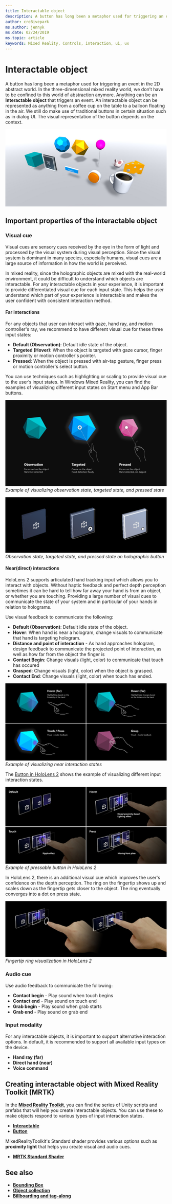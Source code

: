```yaml
---
title: Interactable object
description: A button has long been a metaphor used for triggering an event in the 2D abstract world. In the three-dimensional mixed reality world, we don’t have to be confined to this world of abstraction anymore.
author: cre8ivepark
ms.author: jennyk
ms.date: 02/24/2019
ms.topic: article
keywords: Mixed Reality, Controls, interaction, ui, ux
---
```




# Interactable object

A button has long been a metaphor used for triggering an event in the 2D abstract world. In the three-dimensional mixed reality world, we don’t have to be confined to this world of abstraction anymore. Anything can be an **Interactable object** that triggers an event. An interactable object can be represented as anything from a coffee cup on the table to a balloon floating in the air. We still do make use of traditional buttons in certain situation such as in dialog UI. The visual representation of the button depends on the context.

![Interactible object hero image](images/640px-interactibleobject-hero-640px.jpg)


## Important properties of the interactable object

### Visual cue

Visual cues are sensory cues received by the eye in the form of light and processed by the visual system during visual perception. Since the visual system is dominant in many species, especially humans, visual cues are a large source of information in how the world is perceived.

In mixed reality, since the holographic objects are mixed with the real-world environment, it could be difficult to understand which objects are interactable. For any interactable objects in your experience, it is important to provide differentiated visual cue for each input state. This helps the user understand which part of your experience is interactable and makes the user confident with consistent interaction method.

#### Far interactions

For any objects that user can interact with gaze, hand ray, and motion controller's ray, we recommend to have different visual cue for these three input states:
* **Default (Observation)**: Default idle state of the object.
* **Targeted (Hover)**: When the object is targeted with gaze cursor, finger proximity or motion controller's pointer.
* **Pressed**: When the object is pressed with air-tap gesture, finger press or motion controller's select button.

You can use techniques such as highlighting or scaling to provide visual cue to the user’s input states. In Windows Mixed Reality, you can find the examples of visualizing different input states on Start menu and App Bar buttons. 

![Holographic button](images/640px-interactibleobject-states.png)<br>
*Example of visualizing observation state, targeted state, and pressed state*

![Holographic button](images/MRTK_InteractableState.png)<br>
*Observation state, targeted state, and pressed state on holographic button*

#### Near(direct) interactions

HoloLens 2 supports articulated hand tracking input which allows you to interact with objects. Without haptic feedback and perfect depth perception sometimes it can be hard to tell how far away your hand is from an object, or whether you are touching. Providing a large number of visual cues to communicate the state of your system and in particular of your hands in relation to holograms.

Use visual feedback to communicate the following:
* **Default (Observation)**: Default idle state of the object.
* **Hover**: When hand is near a hologram, change visuals to communicate that hand is targeting hologram. 
* **Distance and point of interaction** - As hand approaches hologram, design feedback to communicate the projected point of interaction, as well as how far from the object the finger is
* **Contact Begin**: Change visuals (light, color) to communicate that touch has occured
* **Grasped**: Change visuals (light, color) when the object is grasped.
* **Contact End**: Change visuals (light, color) when touch has ended.

![Pressable button](images/640px-interactibleobject-states-near.jpg)<br>
*Example of visualizing near interaction states*

The [Button in HoloLens 2](https://microsoft.github.io/MixedRealityToolkit-Unity/Documentation/README_Button.html) shows the example of visualizing different input interaction states.

![Pressable button](images/640px-interactibleobject-pressablebutton-650px2.jpg)<br>
*Example of pressable button in HoloLens 2*

In HoloLens 2, there is an additional visual cue which improves the user's confidence on the depth perception. The ring on the fingertip shows up and scales down as the fingertip gets closer to the object. The ring eventually converges into a dot on press state.

![Pressable button](images/640px-interactibleobject-pressablebutton-650px3.jpg)<br>
*Fingertip ring visualization in HoloLens 2*


### Audio cue
Use audio feedback to communicate the following:
* **Contact begin** - Play sound when touch begins
* **Contact end** - Play sound on touch end
* **Grab begin** - Play sound when grab starts
* **Grab end** - Play sound on grab end

### Input modality
For any interactable objects, it is important to support alternative interaction options. In default, it is recommended to support all available input types on the device. 
* **Hand ray (far)**
* **Direct hand (near)**
* **Voice command**

## Creating interactable object with Mixed Reality Toolkit (MRTK)

In the **[Mixed Reality Toolkit](https://github.com/Microsoft/MixedRealityToolkit-Unity)**, you can find the series of Unity scripts and prefabs that will help you create interactable objects. You can use these to make objects respond to various types of input interaction states.

* **[Interactable](https://microsoft.github.io/MixedRealityToolkit-Unity/Documentation/README_Interactable.html)**
* **[Button](https://microsoft.github.io/MixedRealityToolkit-Unity/Documentation/README_Button.html)**

MixedRealityToolkit's Standard shader provides various options such as **proximity light** that helps you create visual and audio cues.
* **[MRTK Standard Shader](https://github.com/microsoft/MixedRealityToolkit-Unity/blob/mrtk_development/Documentation/README_MRTKStandardShader.md)**


## See also

* **[Bounding Box](app-bar-and-bounding-box.md)**
* **[Object collection](object-collection.md)**
* **[Billboarding and tag-along](billboarding-and-tag-along.md)**
